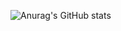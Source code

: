 ![Anurag's GitHub stats](https://github-readme-stats.vercel.app/api?username=shinykiwi&theme=tokyonight)
